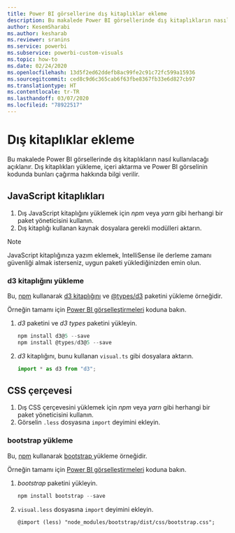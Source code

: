 ```yaml
---
title: Power BI görsellerine dış kitaplıklar ekleme
description: Bu makalede Power BI görsellerinde dış kitaplıkların nasıl kullanılacağı açıklanır.
author: KesemSharabi
ms.author: kesharab
ms.reviewer: sranins
ms.service: powerbi
ms.subservice: powerbi-custom-visuals
ms.topic: how-to
ms.date: 02/24/2020
ms.openlocfilehash: 13d5f2ed62ddefb8ac99fe2c91c72fc599a15936
ms.sourcegitcommit: ced8c9d6c365cab6f63fbe8367fb33e6d827cb97
ms.translationtype: HT
ms.contentlocale: tr-TR
ms.lasthandoff: 03/07/2020
ms.locfileid: "78922517"
---
```

# <a name="adding-external-libraries"></a>Dış kitaplıklar ekleme

Bu makalede Power BI görsellerinde dış kitaplıkların nasıl kullanılacağı açıklanır. Dış kitaplıkları yükleme, içeri aktarma ve Power BI görselinin kodunda bunları çağırma hakkında bilgi verilir.

## <a name="javascript-libraries"></a>JavaScript kitaplıkları

1. Dış JavaScript kitaplığını yüklemek için *npm* veya *yarn* gibi herhangi bir paket yöneticisini kullanın.
2. Dış kitaplığı kullanan kaynak dosyalara gerekli modülleri aktarın.

>[!NOTE]
>JavaScript kitaplığınıza yazım eklemek, IntelliSense ile derleme zamanı güvenliği almak isterseniz, uygun paketi yüklediğinizden emin olun.

### <a name="installing-the-d3-library"></a>d3 kitaplığını yükleme

Bu, [npm](https://www.npmjs.com/) kullanarak [d3 kitaplığını](https://www.npmjs.com/package/d3) ve [@types/d3](https://www.npmjs.com/package/@types/d3) paketini yükleme örneğidir.

Örneğin tamamı için [Power BI görselleştirmeleri](https://github.com/microsoft/powerbi-visuals-gantt/blob/master/src/gantt.ts#L29) koduna bakın.

1. *d3* paketini ve *d3 types* paketini yükleyin.

    ```powershell
    npm install d3@5 --save
    npm install @types/d3@5 --save
    ```

2. *d3* kitaplığını, bunu kullanan `visual.ts` gibi dosyalara aktarın.

    ```typescript
    import * as d3 from "d3";
    ```

## <a name="css-framework"></a>CSS çerçevesi

1. Dış CSS çerçevesini yüklemek için *npm* veya *yarn* gibi herhangi bir paket yöneticisini kullanın.
2. Görselin `.less` dosyasına `import` deyimini ekleyin.

### <a name="installing-bootstrap"></a>bootstrap yükleme

Bu, [npm](https://www.npmjs.com/) kullanarak [bootstrap ](https://www.npmjs.com/package/bootstrap) yükleme örneğidir.

Örneğin tamamı için [Power BI görselleştirmeleri](https://github.com/Microsoft/powerbi-visuals-sankey/blob/c8200da56913cd8b253be949a35fad0f4472b6de/style/visual.less#L32) koduna bakın.

1. *bootstrap* paketini yükleyin.

    ```powershell
    npm install bootstrap --save
    ```

2. `visual.less` dosyasına `import` deyimini ekleyin.

    ```less
    @import (less) "node_modules/bootstrap/dist/css/bootstrap.css";
    ```
